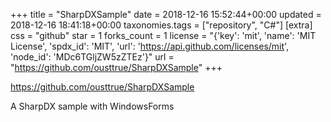 +++
title = "SharpDXSample"
date = 2018-12-16 15:52:44+00:00
updated = 2018-12-16 18:41:18+00:00
taxonomies.tags = ["repository", "C#"]
[extra]
css = "github"
star = 1
forks_count = 1
license = "{'key': 'mit', 'name': 'MIT License', 'spdx_id': 'MIT', 'url': 'https://api.github.com/licenses/mit', 'node_id': 'MDc6TGljZW5zZTEz'}"
url = "https://github.com/ousttrue/SharpDXSample"
+++

<https://github.com/ousttrue/SharpDXSample>

A SharpDX sample with WindowsForms
